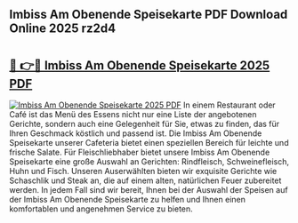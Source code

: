 ## Imbiss Am Obenende Speisekarte PDF Download Online 2025 rz2d4

# <h2><a href="http://gcbrfty.nevu.top/?p=Imbiss+Am+Obenende+Speisekarte">🔗 👉🔴 Imbiss Am Obenende Speisekarte 2025 PDF</a></h2>

[![Imbiss Am Obenende Speisekarte 2025 PDF](https://i.imgur.com/dBaPXMq.png)](http://gcbrfty.nevu.top/?p=Imbiss+Am+Obenende+Speisekarte)
In einem Restaurant oder Café ist das Menü des Essens nicht nur eine Liste der angebotenen Gerichte, sondern auch eine Gelegenheit für Sie, etwas zu finden, das für Ihren Geschmack köstlich und passend ist. Die Imbiss Am Obenende Speisekarte unserer Cafeteria bietet einen speziellen Bereich für leichte und frische Salate. Für Fleischliebhaber bietet unsere Imbiss Am Obenende Speisekarte eine große Auswahl an Gerichten: Rindfleisch, Schweinefleisch, Huhn und Fisch. Unseren Auserwählten bieten wir exquisite Gerichte wie Schaschlik und Steak an, die auf einem alten, natürlichen Feuer zubereitet werden. In jedem Fall sind wir bereit, Ihnen bei der Auswahl der Speisen auf der Imbiss Am Obenende Speisekarte zu helfen und Ihnen einen komfortablen und angenehmen Service zu bieten.
